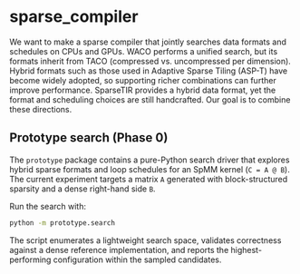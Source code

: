 # sparse_compiler

We want to make a sparse compiler that jointly searches data formats and schedules on CPUs and GPUs. WACO performs a unified search, but its formats inherit from TACO (compressed vs. uncompressed per dimension). Hybrid formats such as those used in Adaptive Sparse Tiling (ASP-T) have become widely adopted, so supporting richer combinations can further improve performance. SparseTIR provides a hybrid data format, yet the format and scheduling choices are still handcrafted. Our goal is to combine these directions.

## Prototype search (Phase 0)

The `prototype` package contains a pure-Python search driver that explores hybrid sparse formats and loop schedules for an SpMM kernel (`C = A @ B`). The current experiment targets a matrix `A` generated with block-structured sparsity and a dense right-hand side `B`.

Run the search with:

```bash
python -m prototype.search
```

The script enumerates a lightweight search space, validates correctness against a dense reference implementation, and reports the highest-performing configuration within the sampled candidates.

